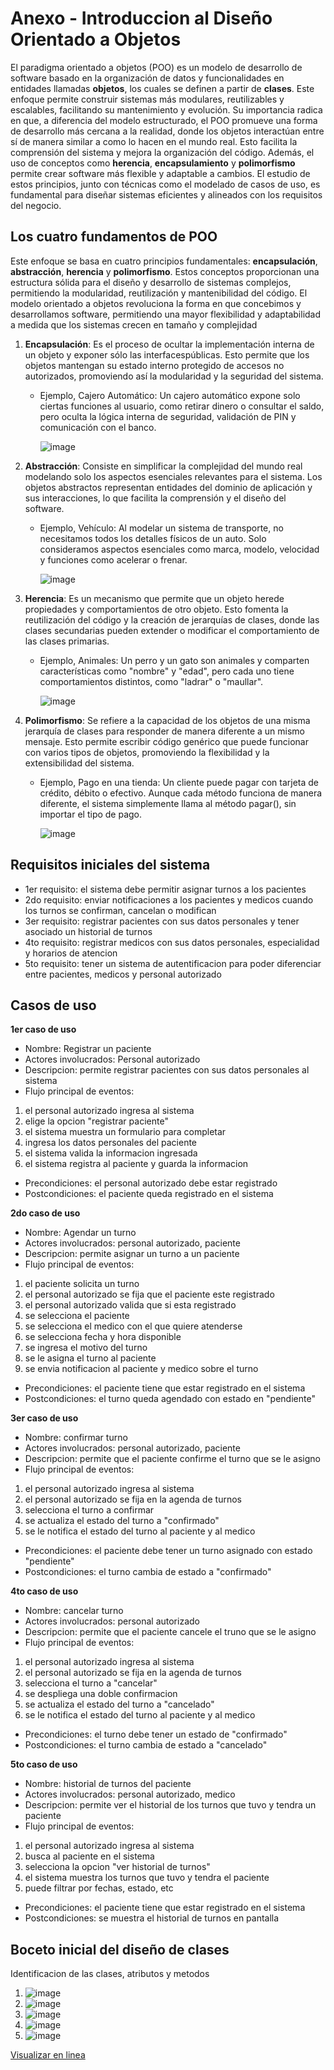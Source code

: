 # Anexo - Introduccion al Diseño Orientado a Objetos
El paradigma orientado a objetos (POO) es un modelo de desarrollo de software basado en la organización de datos y funcionalidades en entidades llamadas __objetos__, los cuales se definen a partir de __clases__. Este enfoque permite construir sistemas más modulares, reutilizables y escalables, facilitando su mantenimiento y evolución.
Su importancia radica en que, a diferencia del modelo estructurado, el POO promueve una forma de desarrollo más cercana a la realidad, donde los objetos interactúan entre sí de manera similar a como lo hacen en el mundo real. Esto facilita la comprensión del sistema y mejora la organización del código.
Además, el uso de conceptos como __herencia__, __encapsulamiento__ y __polimorfismo__ permite crear software más flexible y adaptable a cambios. El estudio de estos principios, junto con técnicas como el modelado de casos de uso, es fundamental para diseñar sistemas eficientes y alineados con los requisitos del negocio.

## Los cuatro fundamentos de POO
Este enfoque se basa en cuatro principios fundamentales: __encapsulación__, __abstracción__, __herencia__ y __polimorfismo__. Estos conceptos proporcionan una estructura sólida para el diseño y desarrollo de sistemas complejos, permitiendo la modularidad, reutilización y mantenibilidad del código.
El modelo orientado a objetos revoluciona la forma en que concebimos y desarrollamos software, permitiendo una mayor flexibilidad y adaptabilidad a medida que los sistemas crecen en tamaño y complejidad

1. __Encapsulación__: Es el proceso de ocultar la implementación interna de un objeto y exponer sólo las interfacespúblicas. Esto permite que los objetos mantengan su estado interno protegido de accesos no autorizados, promoviendo así la modularidad y la seguridad del sistema.
    * Ejemplo, Cajero Automático: Un cajero automático expone solo ciertas funciones al usuario, como retirar dinero o consultar el saldo, pero oculta la lógica interna de seguridad, validación de PIN y comunicación con el banco.

      ![image](https://github.com/user-attachments/assets/df60ad8d-d2dc-4fe5-b264-2d2d091dff98)

2. __Abstracción__: Consiste en simplificar la complejidad del mundo real modelando solo los aspectos esenciales relevantes para el sistema. Los objetos abstractos representan entidades del dominio de aplicación y sus interacciones, lo que facilita la comprensión y el diseño del software.
    * Ejemplo, Vehículo: Al modelar un sistema de transporte, no necesitamos todos los detalles físicos de un auto. Solo consideramos aspectos esenciales como marca, modelo, velocidad y funciones como acelerar o frenar.

      ![image](https://github.com/user-attachments/assets/991a0a17-673e-4f2a-a1d2-16247526d450)

4. __Herencia__: Es un mecanismo que permite que un objeto herede propiedades y comportamientos de otro objeto. Esto fomenta la reutilización del código y la creación de jerarquías de clases, donde las clases secundarias pueden extender o modificar el comportamiento de las clases primarias.
    * Ejemplo, Animales: Un perro y un gato son animales y comparten características como "nombre" y "edad", pero cada uno tiene comportamientos distintos, como "ladrar" o "maullar".

      ![image](https://github.com/user-attachments/assets/0789ad77-ce2d-4309-abb7-d1c7e866c568)

      
5. __Polimorfismo__: Se refiere a la capacidad de los objetos de una misma jerarquía de clases para responder de manera diferente a un mismo mensaje. Esto permite escribir código genérico que puede funcionar con varios tipos de objetos, promoviendo la flexibilidad y la extensibilidad del sistema.
    * Ejemplo, Pago en una tienda: Un cliente puede pagar con tarjeta de crédito, débito o efectivo. Aunque cada método funciona de manera diferente, el sistema simplemente llama al método pagar(), sin importar el tipo de pago.

      ![image](https://github.com/user-attachments/assets/cd425c7a-2c19-49f7-bce9-eae3bd7210d2)

## Requisitos iniciales del sistema

* 1er requisito: el sistema debe permitir asignar turnos a los pacientes
* 2do requisito: enviar notificaciones a los pacientes y medicos cuando los turnos se confirman, cancelan o modifican
* 3er requisito: registrar pacientes con sus datos personales y tener asociado un historial de turnos
* 4to requisito: registrar medicos con sus datos personales, especialidad y horarios de atencion
* 5to requisito: tener un sistema de autentificacion para poder diferenciar entre pacientes, medicos y personal autorizado

## Casos de uso

__1er caso de uso__
* Nombre: Registrar un paciente
* Actores involucrados: Personal autorizado
* Descripcion: permite registrar pacientes con sus datos personales al sistema
* Flujo principal de eventos:
1. el personal autorizado ingresa al sistema
2. elige la opcion "registrar paciente"
3. el sistema muestra un formulario para completar
4. ingresa los datos personales del paciente
5. el sistema valida la informacion ingresada
6. el sistema registra al paciente y guarda la informacion
* Precondiciones: el personal autorizado debe estar registrado
* Postcondiciones: el paciente queda registrado en el sistema


__2do caso de uso__
* Nombre: Agendar un turno
* Actores involucrados: personal autorizado, paciente
* Descripcion: permite asignar un turno a un paciente 
* Flujo principal de eventos:
1. el paciente solicita un turno
2. el personal autorizado se fija que el paciente este registrado 
3. el personal autorizado valida que si esta registrado
4. se selecciona el paciente
5. se selecciona el medico con el que quiere atenderse
6. se selecciona fecha y hora disponible
7. se ingresa el motivo del turno
8. se le asigna el turno al paciente
9. se envia notificacion al paciente y medico sobre el turno
* Precondiciones: el paciente tiene que estar registrado en el sistema
* Postcondiciones: el turno queda agendado con estado en "pendiente"

__3er caso de uso__
* Nombre: confirmar turno
* Actores involucrados: personal autorizado, paciente
* Descripcion: permite que el paciente confirme el turno que se le asigno
* Flujo principal de eventos:
1. el personal autorizado ingresa al sistema
2. el personal autorizado se fija en la agenda de turnos
3. selecciona el turno a confirmar
4. se actualiza el estado del turno a "confirmado"
5. se le notifica el estado del turno al paciente y al medico
* Precondiciones: el paciente debe tener un turno asignado con estado "pendiente"
* Postcondiciones: el turno cambia de estado a "confirmado"

__4to caso de uso__
* Nombre: cancelar turno
* Actores involucrados: personal autorizado
* Descripcion: permite que el paciente cancele el truno que se le asigno
* Flujo principal de eventos:
1. el personal autorizado ingresa al sistema
2. el personal autorizado se fija en la agenda de turnos
3. selecciona el turno a "cancelar"
4. se despliega una doble confirmacion
5. se actualiza el estado del turno a "cancelado"
6. se le notifica el estado del turno al paciente y al medico
* Precondiciones: el turno debe tener un estado de "confirmado"
* Postcondiciones: el turno cambia de estado a "cancelado"

__5to caso de uso__
* Nombre: historial de turnos del paciente
* Actores involucrados: personal autorizado, medico
* Descripcion: permite ver el historial de los turnos que tuvo y tendra un paciente
* Flujo principal de eventos:
1. el personal autorizado ingresa al sistema
2. busca al paciente en el sistema
3. selecciona la opcion "ver historial de turnos"
4. el sistema muestra los turnos que tuvo y tendra el paciente
5. puede filtrar por fechas, estado, etc
* Precondiciones: el paciente tiene que estar registrado en el sistema
* Postcondiciones: se muestra el historial de turnos en pantalla
  
## Boceto inicial del diseño de clases
Identificacion de las clases, atributos y metodos
1. ![image](https://github.com/user-attachments/assets/6b7a1290-6297-4de1-b9b4-4914560ab5b3)
2. ![image](https://github.com/user-attachments/assets/02340d58-21a3-46a6-9dcc-b0bd723c5874)
3. ![image](https://github.com/user-attachments/assets/c6f207ee-51cf-4b52-ae52-0c0f3caa1033)
4. ![image](https://github.com/user-attachments/assets/33f6308f-53a3-4543-bf5b-d7c8691eed8f)
5. ![image](https://github.com/user-attachments/assets/239831c3-8abb-441b-a9dd-4696b44ca0c1)


[Visualizar en linea](https://drive.google.com/file/d/1KmyeonzRwn870MeYciVwaSlAxfXEdGyh/view?usp=sharing)


